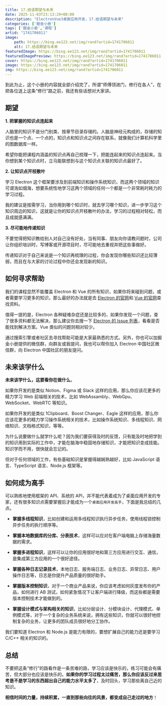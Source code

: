 ```yaml
---
title: 17.结语期望与未来
date: 2025-11-03T23:13:29+08:00
description: "ElectronVue3桌面应用开发，17.结语期望与未来"
categories: ['掘金小册']
tags: ['掘金小册','课程']
artid: "1741706011"
image:
    path: https://bing.ee123.net/img/rand?artid=1741706011
    alt: 17.结语期望与未来
featuredImage: https://bing.ee123.net/img/rand?artid=1741706011
featuredImagePreview: https://bing.ee123.net/img/rand?artid=1741706011
cover: https://bing.ee123.net/img/rand?artid=1741706011
image: https://bing.ee123.net/img/rand?artid=1741706011
img: https://bing.ee123.net/img/rand?artid=1741706011
---
```


到此为止，这个小册的内容就全部介绍完了，所谓“师傅领进门，修行在各人”，在把各位送上这条“修行”路之前，我还有些话想对大家讲。

## 期望

**1. 把掌握的知识点连起来**

人脑里的知识不是分门别类、按章节目录存储的。人脑是神经元构成的，存储的知识也是一个点、一个点的，知识点和知识点之间存在联系，就像我们计算机科学里的图数据库一样。

希望你能把课程内涵盖的知识点再自己梳理一下，把能连起来的知识点连起来。当你想到某个知识点时，立马能联想到与这个知识点关联的知识点最好了。

**2. 让知识点开枝散叶**

学习 Electron 这个框架要涉及到前端知识和操作系统知识，而这两个领域的知识可谓浩如烟海，想要系统性地学习这两个领域的任何一个都是一个非常耗时耗力的学习过程。

我的建议是按需学习，当你用到哪个知识时，就去学习哪个知识，进一步学习这个知识周边的知识，这就是让你的知识点开枝散叶的办法，学习的过程相对轻松，而且成就感满满。

**3. 尽可能地传递知识**

不要觉得把知识教给别人对自己没有好处，当有同事、朋友向你请教问题时，公司让你组织培训时，写博客或开源项目时，尽可能地去重视并把这些事做好。

传递知识对于自己来说是一个知识再梳理的过程，你会发现你哪些知识还比较薄弱，而且在与大家的讨论过程中你还会发现新的知识。

## 如何寻求帮助

我们的课程显然不能覆盖 Electron 和 Vue 的所有知识，如果你将来碰到问题，或者需要学习更多的知识，那么最好的办法就是去 [Electron 的官网](https://www.electronjs.org/)和 [Vue 的官网](https://vuejs.org/)查找资料。

值得一提的是，Electron 各种疑难杂症还是比较多的，如果你发现一个问题，查了很多资料都无法解决，那么建议你去搜一下 [Electron 的 Issue 列表](https://github.com/electron/electron/issues)，看看是否能找到解决方案。Vue 类似的问题则相对较少。

通过搜索引擎或者社区去寻找帮助可能是大家最熟悉的方式。另外，你也可以加掘金小册提供的微信群，向群友或我提问，我也可以帮你加入 Electron 中国社区微信群，向 Electron 中国社区的朋友提问。

## 未来该学什么

**未来该学什么，这要看你在做什么**。

如果你开发的是类似 Notion、Figma 或 Slack 这样的应用，那么你应该花更多的精力学习 Web 前端相关的技术，比如 WebAssambly、WebGpu、WebSocket、WebRTC 等知识。

如果你开发的是类似 1Clipboard、Boost Changer、Eagle 这样的应用，那么你应该花更多的精力学习操作系统相关的技术，比如操作系统知识、多线程知识、网络知识、文档格式知识，等等。

为什么说要做什么就学什么呢？因为我们要获得及时的反馈，只有能及时地把学到的知识用到实际的工作中，才能在脑海中稳固地存储知识，才能把知识变成技能。知识学而不用，很快就会忘记的。

但对于任何领域的工作，有些基础知识是掌握得越娴熟越好，比如 JavaScript 语言、TypeScript 语言、Node.js 框架等。

## 如何成为高手

可以熟练地使用框架的 API、系统的 API，并不能代表着成为了桌面应用开发的专家，还有很多知识点需要掌握后才能成为一个`桌面应用开发高手`，下面是我总结的几点。

- **掌握多线程知识**，比如创建和运用多线程知识执行异步任务，使用线程锁控制异步任务的执行顺序等。

- **掌握本地数据库的分库、分表技术**，这样可以应对在客户端电脑上存储海量数据的需求。
- **掌握多进程知识**，这样可以让你的应用很好地和第三方应用进行交互、通信，是集成第三方应用的一个很好途径。
- **掌握各种日志记录技术**，本地日志、服务端日志、业务日志、异常日志、用户操作日志等，日志是你提升产品质量的很好助手。
- **掌握版本控制知识**，对于一个商业产品来说，你应该考虑如何灰度发布你的产品，如何进行 AB 测试，如何紧急情况下让客户端进行降级，而这些都是需要版本控制技术才能做到的。
- **掌握设计模式与架构相关的知识**，比如分层设计、分模块设计、代理模式、单例模式等，对于一个复杂的业务系统来说，拥有这些知识，你就可以很好地控制复杂的业务，让更多的团队成员很好地分工协作。

我们要知道 Electron 和 Node.js 是能力有限的，要想扩展自己的能力还是要学习 C/C++ 相关的知识的。

## 总结

不要把这条“修行”的路看作是一条苦难的路，学习应该是快乐的，练习可能会有痛苦，但大部分也应该是快乐的。**如果你的学习过程太过痛苦，那么你应该反过来思考是不是学习的东西超出自己的能力水平太多了**，及时回头，学习那些离自己近的知识。

**相信时间的力量，持续积累，一直到那些向往的风景，都变成自己走过的地方**！

